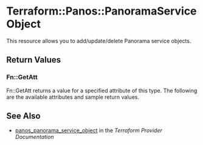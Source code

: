 # Terraform::Panos::PanoramaServiceObject

This resource allows you to add/update/delete Panorama service objects.

## Return Values

### Fn::GetAtt

Fn::GetAtt returns a value for a specified attribute of this type. The following are the available attributes and sample return values.

## See Also

* [panos_panorama_service_object](https://www.terraform.io/docs/providers/panos/r/panorama_service_object.html) in the _Terraform Provider Documentation_